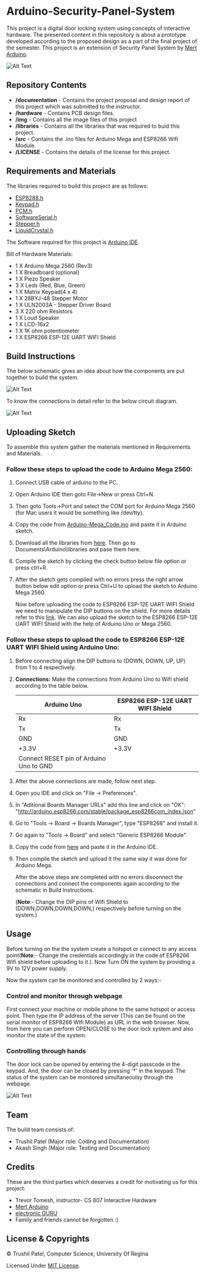 # Arduino-Security-Panel-System
This project is a digital door locking system using concepts of interactive hardware. The presented content in this repository is about a prototype developed according to the proposed design as a part of the final project of the semester. This project is an extension of Security Panel System by [Mert Arduino](http://mertarduinotutorial.blogspot.com/2017/01/arduino-tutorial-22-security-panel.html).

![Alt Text](https://github.com/trushil/Arduino-Security-Panel-System/blob/master/img/open-close-fromwebpage.gif)


## Repository Contents

* **/documentation** - Contains the project proposal and design report of this project which was submitted to the instructor. 
* **/hardware** - Contains PCB design files.
* **/img** - Contains all the image files of this project
* **/libraries** - Contains all the libraries that was required to buid this project.
* **/src** - Contains the .ino files for Arduino Mega and ESP8266 Wifi Module.
* **/LICENSE** - Contains the details of the license for this project.
  


## Requirements and Materials

The libraries required to build this project are as follows:

* [ESP8288.h](https://github.com/trushil/Arduino-Security-Panel-System/blob/master/libraries/ESP8266WiFi.h)
* [Keypad.h](https://github.com/trushil/Arduino-Security-Panel-System/blob/master/libraries/Keypad.h)
* [PCM.h](https://github.com/trushil/Arduino-Security-Panel-System/blob/master/libraries/PCM.h)
* [SoftwareSerial.h](https://github.com/trushil/Arduino-Security-Panel-System/blob/master/libraries/SoftwareSerial.h)
* [Stepper.h](https://github.com/trushil/Arduino-Security-Panel-System/blob/master/libraries/Stepper.h)
* [LiquidCrystal.h](https://github.com/trushil/Arduino-Security-Panel-System/blob/master/libraries/LiquidCrystal.h)

The Software required for this project is [Arduino IDE](https://www.arduino.cc/en/main/software).

Bill of Hardware Materials:
* 1 X Arduino Mega 2560 (Rev3)
* 1 X Breadboard (optional)
* 1 X Piezo Speaker
* 3 X Leds (Red, Blue, Green)
* 1 X Matrix Keypad(4 x 4)
* 1 X 28BYJ-48 Stepper Motor
* 1 X ULN2003A - Stepper Driver Board
* 3 X 220 ohm Resistors
* 1 X Loud Speaker
* 1 X LCD-16x2
* 1 X 1K ohm potentiometer
* 1 X ESP8266 ESP-12E UART WIFI Shield

## Build Instructions
The below schematic gives an idea about how the components are put together to build the system.

![Alt Text](https://github.com/trushil/Arduino-Security-Panel-System/blob/master/img/schematic.png)

To know the connections in detail refer to the below circuit diagram.

![Alt Text](https://github.com/trushil/Arduino-Security-Panel-System/blob/master/img/circuit.jpg)


## Uploading Sketch
To assemble this system gather the materials mentioned in Requirements and Materials.

### Follow these steps to upload the code to Arduino Mega 2560:

1. Connect USB cable of arduino to the PC.
2. Open Arduino IDE then goto  File->New or press Ctrl+N.
3. Then goto Tools->Port and select the COM port for Arduino Mega 2560 (for Mac users it would be something like /dev/tty).
4. Copy the code from [Arduino-Mega_Code.ino](https://github.com/trushil/Arduino-Security-Panel-System/blob/master/src/Arduino-Mega_Code.ino) and paste it in Arduino sketch.
5. Download all the libraries from [here](https://github.com/trushil/Arduino-Security-Panel-System/tree/master/libraries). Then go to Documents\Arduino\libraries and pase them here.
6. Compile the sketch by clicking the check button below file option or press ctrl+R.
7. After the sketch gets compiled with no errors press the right arrow button below edit option or press Ctrl+U to upload the sketch to Arduino Mega 2560.

    Now before uploading the code to ESP8266 ESP-12E UART WIFI Shield we need to manipulate the DIP buttons on the shield. For more details refer to this [link](https://medium.com/@manrick01/arduino-uno-esp8266-esp-12e-uart-wifi-wireless-shield-3a39858e5f25). We can also upload the sketch to the ESP8266 ESP-12E UART WIFI Shield with the help of Arduino Uno or Mega 2560.

### Follow these steps to upload the code to ESP8266 ESP-12E UART WIFI Shield using Arduino Uno:
1. Before connecting align the DIP buttons to (DOWN, DOWN, UP, UP) from 1 to 4 respectively.
2. **Connections:** Make the connections from Arduino Uno to Wifi shield according to the table below.

    | Arduino Uno   | ESP8266 ESP-12E UART WIFI Shield |
    | ------------- |----------------------------------|
    | Rx            | Rx                               |
    | Tx            | Tx                               |
    | GND           | GND                              |
    | +3.3V         | +3.3V                            |
    |   Connect  RESET pin of Arduino Uno to GND       |

3. After the above connections are made, follow next step.
4. Open you IDE and click on "File -> Preferences".
5. In  "Aditional Boards Manager URLs" add this line and click on "OK": "http://arduino.esp8266.com/stable/package_esp8266com_index.json"
6. Go to "Tools -> Board -> Boards Manager", type "ESP8266" and install it.
7. Go again to "Tools -> Board" and select "Generic ESP8266 Module".
8. Copy the code from [here](https://github.com/trushil/Arduino-Security-Panel-System/blob/master/src/ESP8266-HTTP_Server.ino) and paste it in the Arduino IDE.
9. Then compile the sketch and upload it the same way it was done for Arduino Mega.

    After the above steps are completed with no errors disconnect the connections and connect the components again according to the schematic in Build Instructions.

    (**Note**:- Change the DIP pins of Wifi Shield to (DOWN,DOWN,DOWN,DOWN,) respectively before turning on the system.)

## Usage
Before turning on the the system create a hotspot or connect to any access point(**Note**:- Change the credentials accordingly in the code of ESP8266 Wifi shield before uploading to it.). Now Turn ON the system by providing a 9V to 12V power supply.

Now the system can be monitored and controlled by 2 ways:-

### Control and monitor through webpage
First connect your machine or mobile phone to the same hotspot or access point. Then type the IP address of the server (This can be found on the serial monitor of ESP8266 WIfi Module) as URL in the web browser. Now, from here you can perform OPEN/CLOSE to the door lock system and also monitor the state of the system.

### Controlling through hands
The door lock can be opened by entering the 4-digit passcode in the keypad. And, the door can be closed by pressing '*' in the keypad. The status of the system can be monitored simultaneoulsy through the webpage. 

![Alt Text](https://github.com/trushil/Arduino-Security-Panel-System/blob/master/img/open-close-fromkeypad.gif)

## Team
The build team consists of:
* Trushil Patel (Major role: Coding and Documentation)
* Akash Singh (Major role: Testing and Documentation)

## Credits
These are the third parties which deserves a credit for motivating us for this project:
* Trevor Tomesh, instructor- CS 807 Interactive Hardware
* [Mert Arduino](http://mertarduinotutorial.blogspot.com/)
* [electronic GURU](https://www.youtube.com/watch?v=F28Znry0qcw)
* Family and friends cannot be forgotten :)

## License & Copyrights

© Trushil Patel, Computer Science, University Of Regina

Licensed Under [MIT License](LICENSE).





